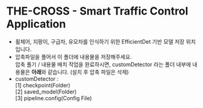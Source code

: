 # THE-CROSS - Smart Traffic Control Application

- 휠체어, 지팡이, 구급차, 유모차를 인식하기 위한 EfficientDet 기반 모델 저장 위치입니다.  
- 압축파일을 풀어서 이 폴더에 내용물을 저장해주세요.  
    압축 풀기 / 내용물 배치 작업을 완료하시면, customDetector 라는 폴더 내부에 내용물은 **아래**와 같습니다. (설치 후 압축 파일은 삭제)
- customDetector :  
    [1] checkpoint(Folder)  
    [2] saved_model(Folder)  
    [3] pipeline.config(Config File)  
